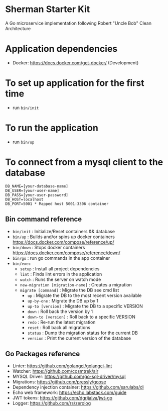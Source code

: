 # Sherman Starter Kit
A Go microservice implementation following Robert "Uncle Bob" Clean Architecture

# Application dependencies
- Docker: https://docs.docker.com/get-docker/ (Development)

# To set up application for the first time
- run ```bin/init```

# To run the application
- run ```bin/up```

# To connect from a mysql client to the database
```
DB_NAME=[your-database-name]
DB_USER=[your-user-name]
DB_PASS=[your-user-password]
DB_HOST=localhost
DB_PORT=5001 * Mapped host 5001:3306 container
```
    
## Bin command reference
- ```bin/init```                            : Initialize/Reset containers && database
- ```bin/up```                              : Builds and/or spins up docker containers https://docs.docker.com/compose/reference/up/  
- ```bin/down```                            : Stops docker containers https://docs.docker.com/compose/reference/down/
- ```bin/go```                              : run go commands in the app container
- ```bin/exec```
    - ```setup```                           : Install all project dependencies
    - ```lint```                            : Finds lint errors in the application
    - ```watch```                           : Runs the server on watch mode
    - ```new-migration [migration-name]```  : Creates a migration
    - ```migrate [command]```               : Migrate the DB see cmd list
        - ```up```                          : Migrate the DB to the most recent version available
        - ```up-by-one```                   : Migrate the DB up by 1
        - ```up-to [version]```             : Migrate the DB to a specific VERSION
        - ```down```                        : Roll back the version by 1
        - ```down-to [version]```           : Roll back to a specific VERSION
        - ```redo```                        : Re-run the latest migration
        - ```reset```                       : Roll back all migrations
        - ```status```                      : Dump the migration status for the current DB
        - ```version```                     : Print the current version of the database

## Go Packages reference
- Linter: https://github.com/golangci/golangci-lint
- Watcher: https://github.com/cosmtrek/air
- MYSQL Driver: https://github.com/go-sql-driver/mysql
- Migrations: https://github.com/pressly/goose
- Dependency injection container: https://github.com/sarulabs/di
- Echo web framework: https://echo.labstack.com/guide
- JWT tokens: https://github.com/dgrijalva/jwt-go
- Logger: https://github.com/rs/zerolog
